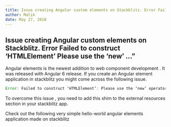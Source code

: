 ```yaml
---
title: Issue creating Angular custom elements on Stackblitz. Error Failed to construct ‘HTMLElement’”
author: Malik
date: May 27, 2018
---
```



## Issue creating Angular custom elements on Stackblitz. Error Failed to construct ‘HTMLElement’ Please use the ‘new’ …”

Angular elements is the newest addition to web component development . It was released with Angular 6 release. If you create an Angular element application in stackblitz you might come across the following issue.

```js
Error: Failed to construct ‘HTMLElement’: Please use the ‘new’ operator, this DOM object constructor cannot be called as a function.
```

To overcome this issue , you need to add this shim to the external resources section in your stackblitz app.

Check out the following very simple hello-world angular elements application made on stackblitz